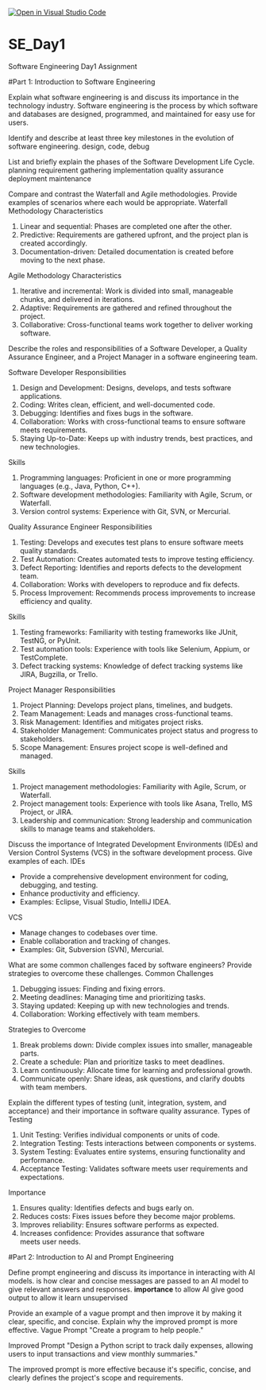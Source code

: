 [![Open in Visual Studio Code](https://classroom.github.com/assets/open-in-vscode-2e0aaae1b6195c2367325f4f02e2d04e9abb55f0b24a779b69b11b9e10269abc.svg)](https://classroom.github.com/online_ide?assignment_repo_id=18399420&assignment_repo_type=AssignmentRepo)
# SE_Day1
Software Engineering Day1 Assignment

#Part 1: Introduction to Software Engineering

Explain what software engineering is and discuss its importance in the technology industry.
Software engineering is the process by which software and databases are designed, programmed, and maintained for easy use for users.

Identify and describe at least three key milestones in the evolution of software engineering.
design, code, debug

List and briefly explain the phases of the Software Development Life Cycle.
planning
requirement gathering
implementation
quality assurance
deployment
maintenance

Compare and contrast the Waterfall and Agile methodologies. Provide examples of scenarios where each would be appropriate.
Waterfall Methodology
Characteristics
1. Linear and sequential: Phases are completed one after the other.
2. Predictive: Requirements are gathered upfront, and the project plan is created accordingly.
3. Documentation-driven: Detailed documentation is created before moving to the next phase.

Agile Methodology
Characteristics
1. Iterative and incremental: Work is divided into small, manageable chunks, and delivered in iterations.
2. Adaptive: Requirements are gathered and refined throughout the project.
3. Collaborative: Cross-functional teams work together to deliver working software.
   
Describe the roles and responsibilities of a Software Developer, a Quality Assurance Engineer, and a Project Manager in a software engineering team.

Software Developer
Responsibilities
1. Design and Development: Designs, develops, and tests software applications.
2. Coding: Writes clean, efficient, and well-documented code.
3. Debugging: Identifies and fixes bugs in the software.
4. Collaboration: Works with cross-functional teams to ensure software meets requirements.
5. Staying Up-to-Date: Keeps up with industry trends, best practices, and new technologies.

Skills
1. Programming languages: Proficient in one or more programming languages (e.g., Java, Python, C++).
2. Software development methodologies: Familiarity with Agile, Scrum, or Waterfall.
3. Version control systems: Experience with Git, SVN, or Mercurial.

Quality Assurance Engineer
Responsibilities
1. Testing: Develops and executes test plans to ensure software meets quality standards.
2. Test Automation: Creates automated tests to improve testing efficiency.
3. Defect Reporting: Identifies and reports defects to the development team.
4. Collaboration: Works with developers to reproduce and fix defects.
5. Process Improvement: Recommends process improvements to increase efficiency and quality.

Skills
1. Testing frameworks: Familiarity with testing frameworks like JUnit, TestNG, or PyUnit.
2. Test automation tools: Experience with tools like Selenium, Appium, or TestComplete.
3. Defect tracking systems: Knowledge of defect tracking systems like JIRA, Bugzilla, or Trello.

Project Manager
Responsibilities
1. Project Planning: Develops project plans, timelines, and budgets.
2. Team Management: Leads and manages cross-functional teams.
3. Risk Management: Identifies and mitigates project risks.
4. Stakeholder Management: Communicates project status and progress to stakeholders.
5. Scope Management: Ensures project scope is well-defined and managed.

Skills
1. Project management methodologies: Familiarity with Agile, Scrum, or Waterfall.
2. Project management tools: Experience with tools like Asana, Trello, MS Project, or JIRA.
3. Leadership and communication: Strong leadership and communication skills to manage teams and stakeholders.


Discuss the importance of Integrated Development Environments (IDEs) and Version Control Systems (VCS) in the software development process. Give examples of each.
IDEs
- Provide a comprehensive development environment for coding, debugging, and testing.
- Enhance productivity and efficiency.
- Examples: Eclipse, Visual Studio, IntelliJ IDEA.

VCS
- Manage changes to codebases over time.
- Enable collaboration and tracking of changes.
- Examples: Git, Subversion (SVN), Mercurial.


What are some common challenges faced by software engineers? Provide strategies to overcome these challenges.
Common Challenges
1. Debugging issues: Finding and fixing errors.
2. Meeting deadlines: Managing time and prioritizing tasks.
3. Staying updated: Keeping up with new technologies and trends.
4. Collaboration: Working effectively with team members.

Strategies to Overcome
1. Break problems down: Divide complex issues into smaller, manageable parts.
2. Create a schedule: Plan and prioritize tasks to meet deadlines.
3. Learn continuously: Allocate time for learning and professional growth.
4. Communicate openly: Share ideas, ask questions, and clarify doubts with team members.


Explain the different types of testing (unit, integration, system, and acceptance) and their importance in software quality assurance.
Types of Testing
1. Unit Testing: Verifies individual components or units of code.
2. Integration Testing: Tests interactions between components or systems.
3. System Testing: Evaluates entire systems, ensuring functionality and performance.
4. Acceptance Testing: Validates software meets user requirements and expectations.

Importance
1. Ensures quality: Identifies defects and bugs early on.
2. Reduces costs: Fixes issues before they become major problems.
3. Improves reliability: Ensures software performs as expected.
4. Increases confidence: Provides assurance that software meets user needs.

#Part 2: Introduction to AI and Prompt Engineering


Define prompt engineering and discuss its importance in interacting with AI models.
is how clear and concise messages are passed to an AI model to give relevant answers and responses.
**importance**
to allow AI give good output
to allow it learn unsupervised


Provide an example of a vague prompt and then improve it by making it clear, specific, and concise. Explain why the improved prompt is more effective.
Vague Prompt
"Create a program to help people."

Improved Prompt
"Design a Python script to track daily expenses, allowing users to input transactions and view monthly summaries."

The improved prompt is more effective because it's specific, concise, and clearly defines the project's scope and requirements.
